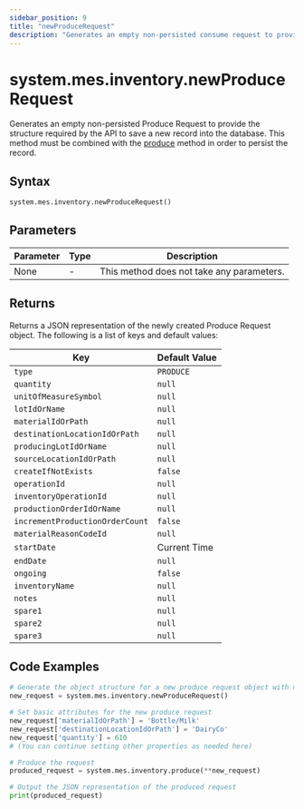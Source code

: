 ```yaml
---
sidebar_position: 9
title: "newProduceRequest"
description: "Generates an empty non-persisted consume request to provide the structure to save a new record into the database."
---
```


# system.mes.inventory.newProduceRequest

Generates an empty non-persisted Produce Request to provide the structure required by the API to save a new record into the database.
This method must be combined with the [produce](./produce) method in order to persist the record.

## Syntax

```python
system.mes.inventory.newProduceRequest()
```

## Parameters

| Parameter | Type | Description                               |
| --------- | ---- | ----------------------------------------- |
| None      | -    | This method does not take any parameters. |

## Returns

Returns a JSON representation of the newly created Produce Request object. The following is a list of keys and default values:

| Key                             | Default Value |
| ------------------------------- | ------------- |
| `type`                          | `PRODUCE`     |
| `quantity`                      | `null`        |
| `unitOfMeasureSymbol`           | `null`        |
| `lotIdOrName`                   | `null`        |
| `materialIdOrPath`              | `null`        |
| `destinationLocationIdOrPath`   | `null`        |
| `producingLotIdOrName`          | `null`        |
| `sourceLocationIdOrPath`        | `null`        |
| `createIfNotExists`             | `false`       |
| `operationId`                   | `null`        |
| `inventoryOperationId`          | `null`        |
| `productionOrderIdOrName`       | `null`        |
| `incrementProductionOrderCount` | `false`       |
| `materialReasonCodeId`          | `null`        |
| `startDate`                     | Current Time  |
| `endDate`                       | `null`        |
| `ongoing`                       | `false`       |
| `inventoryName`                 | `null`        |
| `notes`                         | `null`        |
| `spare1`                        | `null`        |
| `spare2`                        | `null`        |
| `spare3`                        | `null`        |

## Code Examples

```python
# Generate the object structure for a new produce request object with no initial arguments
new_request = system.mes.inventory.newProduceRequest()

# Set basic attributes for the new produce request
new_request['materialIdOrPath'] = 'Bottle/Milk'
new_request['destinationLocationIdOrPath'] = 'DairyCo'
new_request['quantity'] = 610
# (You can continue setting other properties as needed here)

# Produce the request
produced_request = system.mes.inventory.produce(**new_request)

# Output the JSON representation of the produced request
print(produced_request)
```
